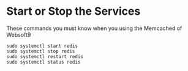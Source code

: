 # Start or Stop the Services

These commands you must know when you using the Memcached of Websoft9

```shell
sudo systemctl start redis
sudo systemctl stop redis
sudo systemctl restart redis
sudo systemctl status redis
```